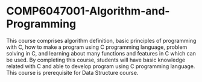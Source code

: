 # COMP6047001-Algorithm-and-Programming
This course comprises algorithm definition, basic principles of programming with C, how to make a program using C programming language, problem solving in C, and learning about many functions and features in C which can be used. By completing this course, students will have basic knowledge related with C and able to develop program using C programming language. This course is prerequisite for Data Structure course.
